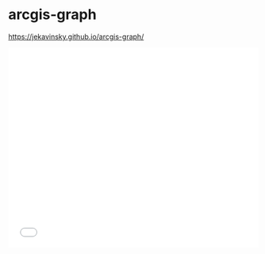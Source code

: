 # arcgis-graph

https://jekavinsky.github.io/arcgis-graph/

<style>.embed-container {position: relative; padding-bottom: 80%; height: 0; max-width: 100%;} .embed-container iframe, .embed-container object, .embed-container iframe{position: absolute; top: 0; left: 0; width: 100%; height: 100%;} small{position: absolute; z-index: 40; bottom: 0; margin-bottom: -15px;}</style><div class="embed-container"><iframe width="500" height="400" frameborder="0" scrolling="no" marginheight="0" marginwidth="0" title="Mediated Cases" src="//www.arcgis.com/apps/Embed/index.html?webmap=d9db47d6662048bd9bd6fb00b60f229b&extent=-83.2696,39.5135,-81.9238,40.359&home=true&zoom=true&previewImage=false&scale=false&details=true&legendlayers=true&active_panel=legend&disable_scroll=true&theme=light"></iframe></div>
